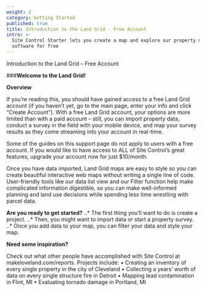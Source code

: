 ```yaml
---
weight: 2
category: Getting Started
published: true
title: Introduction to the Land Grid - Free Account
intro: >-
  Site Control Starter lets you create a map and explore our property mapping
  software for free
---
```

Introduction to the Land Grid – Free Account

###**Welcome to the Land Grid!**

**Overview**

If you’re reading this, you should have gained access to a free Land Grid account (if you haven’t yet, go to the main page, enter your info and click “Create Account”). With a free Land Grid account, your options are more limited than with a paid account – still, you can import property data, conduct a survey in the field with your mobile device, and map your survey results as they come streaming into your account in real-time. 

Some of the guides on this support page do not apply to users with a free account. If you would like to have access to ALL of Site Control’s great features, upgrade your account now for just $10/month.

Once you have data imported, Land Grid maps are easy to style so you can create beautiful interactive web maps without writing a single line of code. User-friendly tools like our data list view and our Filter function help make complicated information digestible, so you can make well-informed planning and land use decisions while spending less time wrestling with parcel data.

**Are you ready to get started?**
..* The first thing you’ll want to do is create a project.
..* Then, you might want to import data or start a property survey.
..* Once you add data to your map, you can filter your data and style your map.

**Need some inspiration?**

Check out what other people have accomplished with Site Control at makeloveland.com/reports. Projects include:
•	Creating an inventory of every single property in the city of Cleveland
•	Collecting a years’ worth of data on every single structure fire in Detroit
•	Mapping lead contamination in Flint, MI
•	Evaluating tornado damage in Portland, MI
